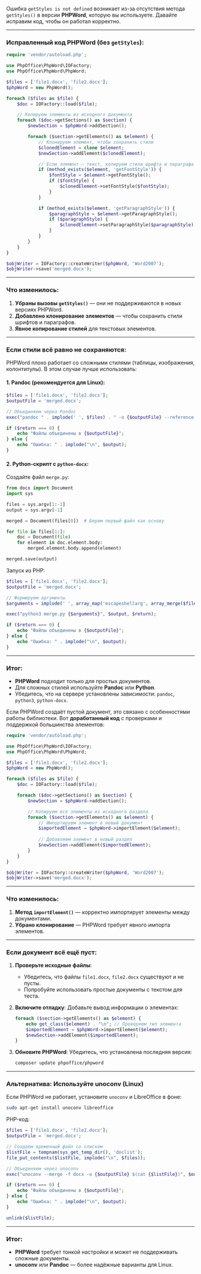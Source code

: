 Ошибка `getStyles is not defined` возникает из-за отсутствия метода `getStyles()` в версии **PHPWord**, которую вы используете. Давайте исправим код, чтобы он работал корректно.

---

### Исправленный код PHPWord (без `getStyles`):
```php
require 'vendor/autoload.php';

use PhpOffice\PhpWord\IOFactory;
use PhpOffice\PhpWord\PhpWord;

$files = ['file1.docx', 'file2.docx'];
$phpWord = new PhpWord();

foreach ($files as $file) {
    $doc = IOFactory::load($file);

    // Копируем элементы из исходного документа
    foreach ($doc->getSections() as $section) {
        $newSection = $phpWord->addSection();

        foreach ($section->getElements() as $element) {
            // Клонируем элемент, чтобы сохранить стили
            $clonedElement = clone $element;
            $newSection->addElement($clonedElement);

            // Если элемент — текст, копируем стили шрифта и параграфа
            if (method_exists($element, 'getFontStyle')) {
                $fontStyle = $element->getFontStyle();
                if ($fontStyle) {
                    $clonedElement->setFontStyle($fontStyle);
                }
            }

            if (method_exists($element, 'getParagraphStyle')) {
                $paragraphStyle = $element->getParagraphStyle();
                if ($paragraphStyle) {
                    $clonedElement->setParagraphStyle($paragraphStyle);
                }
            }
        }
    }
}

$objWriter = IOFactory::createWriter($phpWord, 'Word2007');
$objWriter->save('merged.docx');
```

---

### Что изменилось:
1. **Убраны вызовы `getStyles()`** — они не поддерживаются в новых версиях PHPWord.
2. **Добавлено клонирование элементов** — чтобы сохранить стили шрифтов и параграфов.
3. **Явное копирование стилей** для текстовых элементов.

---

### Если стили всё равно не сохраняются:
PHPWord плохо работает со сложными стилями (таблицы, изображения, колонтитулы). В этом случае лучше использовать:

#### 1. **Pandoc** (рекомендуется для Linux):
```php
$files = ['file1.docx', 'file2.docx'];
$outputFile = 'merged.docx';

// Объединяем через Pandoc
exec("pandoc " . implode(' ', $files) . " -o {$outputFile} --reference-doc=file1.docx", $output, $return);

if ($return === 0) {
    echo "Файлы объединены в {$outputFile}";
} else {
    echo "Ошибка: " . implode("\n", $output);
}
```

#### 2. **Python-скрипт с `python-docx`**:
Создайте файл `merge.py`:
```python
from docx import Document
import sys

files = sys.argv[1:-1]
output = sys.argv[-1]

merged = Document(files[0])  # Берем первый файл как основу

for file in files[1:]:
    doc = Document(file)
    for element in doc.element.body:
        merged.element.body.append(element)

merged.save(output)
```

Запуск из PHP:
```php
$files = ['file1.docx', 'file2.docx'];
$outputFile = 'merged.docx';

// Формируем аргументы
$arguments = implode(' ', array_map('escapeshellarg', array_merge($files, [$outputFile])));

exec("python3 merge.py {$arguments}", $output, $return);

if ($return === 0) {
    echo "Файлы объединены в {$outputFile}";
} else {
    echo "Ошибка: " . implode("\n", $output);
}
```

---

### Итог:
- **PHPWord** подходит только для простых документов.
- Для сложных стилей используйте **Pandoc** или **Python**.
- Убедитесь, что на сервере установлены зависимости: `pandoc`, `python3`, `python-docx`.

Если PHPWord создаёт пустой документ, это связано с особенностями работы библиотеки. Вот **доработанный код** с проверками и поддержкой большинства элементов:

```php
require 'vendor/autoload.php';

use PhpOffice\PhpWord\IOFactory;
use PhpOffice\PhpWord\PhpWord;

$files = ['file1.docx', 'file2.docx'];
$phpWord = new PhpWord();

foreach ($files as $file) {
    $doc = IOFactory::load($file);

    foreach ($doc->getSections() as $section) {
        $newSection = $phpWord->addSection();

        // Копируем все элементы из исходного раздела
        foreach ($section->getElements() as $element) {
            // Импортируем элемент в новый документ
            $importedElement = $phpWord->importElement($element);
            
            // Добавляем элемент в новый раздел
            $newSection->addElement($importedElement);
        }
    }
}

$objWriter = IOFactory::createWriter($phpWord, 'Word2007');
$objWriter->save('merged.docx');
```

---

### Что изменилось:
1. **Метод `importElement()`** — корректно импортирует элементы между документами.
2. **Убрано клонирование** — PHPWord требует явного импорта элементов.

---

### Если документ всё ещё пуст:
1. **Проверьте исходные файлы**:
    - Убедитесь, что файлы `file1.docx`, `file2.docx` существуют и не пусты.
    - Попробуйте использовать простые документы с текстом для теста.

2. **Включите отладку**:
   Добавьте вывод информации о элементах:
   ```php
   foreach ($section->getElements() as $element) {
       echo get_class($element) . "\n"; // Проверяем тип элемента
       $importedElement = $phpWord->importElement($element);
       $newSection->addElement($importedElement);
   }
   ```

3. **Обновите PHPWord**:
   Убедитесь, что установлена последняя версия:
   ```bash
   composer update phpoffice/phpword
   ```

---

### Альтернатива: Используйте **unoconv** (Linux)
Если PHPWord не работает, установите `unoconv` и LibreOffice в фоне:
```bash
sudo apt-get install unoconv libreoffice
```

PHP-код:
```php
$files = ['file1.docx', 'file2.docx'];
$outputFile = 'merged.docx';

// Создаем временный файл со списком
$listFile = tempnam(sys_get_temp_dir(), 'doclist');
file_put_contents($listFile, implode("\n", $files));

// Объединяем через unoconv
exec("unoconv --merge -f docx -o {$outputFile} $(cat {$listFile})", $output, $return);

if ($return === 0) {
    echo "Файлы объединены в {$outputFile}";
} else {
    echo "Ошибка: " . implode("\n", $output);
}

unlink($listFile);
```

---

### Итог:
- **PHPWord** требует тонкой настройки и может не поддерживать сложные документы.
- **unoconv** или **Pandoc** — более надёжные варианты для Linux.